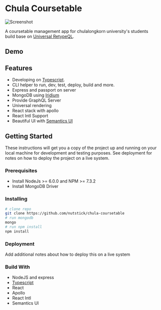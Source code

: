 # Chula Coursetable

![Screenshot](https://raw.githubusercontent.com/nutstick/chula-coursetable/ss.png)

A coursetable management app for chulalongkorn university's students 
build base on [Universal RetypeQL](https://github.com/nutstick/universal-retypeql).

## Demo

## Features

* Developing on [Typescript](https://www.typescriptlang.org/).
* CLI helper to run, dev, test, deploy, build and more.
* Express and passport on server
* MongoDB using [Iridium](https://github.com/SierraSoftworks/Iridium)
* Provide GraphQL Server
* Universal rendering
* React stack with apollo
* React Intl Support
* Beautiful UI with [Semantics UI](https://semantic-ui.com/)

## Getting Started

These instructions will get you a copy of the project up and running on your local machine for development and testing purposes. See deployment for notes on how to deploy the project on a live system.

### Prerequisites

* Install NodeJs >=  6.0.0 and NPM >= 7.3.2
* Install MongoDB Driver

### Installing

```bash
# clone repo
git clone https://github.com/nutstick/chula-coursetable
# run mongodb
mongo
# run npm install
npm install
```

### Deployment

Add additional notes about how to deploy this on a live system

### Build With

* NodeJS and express
* [Typescript](https://www.typescriptlang.org/)
* React
* Apollo
* React Intl
* Semantics UI

